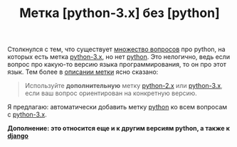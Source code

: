 ﻿---
title: "Метка [python-3.x] без [python]"
se.owner.user_id: 612759
se.owner.display_name: "user612759"
se.owner.link: "https://ru.meta.stackoverflow.com/users/612759/user612759"
se.link: "https://ru.meta.stackoverflow.com/questions/14474/%d0%9c%d0%b5%d1%82%d0%ba%d0%b0-python-3-x-%d0%b1%d0%b5%d0%b7-python"
se.question_id: 14474
se.post_type: question
---
<p>Столкнулся с тем, что существует <a href="https://ru.stackoverflow.com/questions/tagged/python-3.x+-python">множество вопросов</a> про python, на которых есть метка <a href="https://ru.stackoverflow.com/questions/tagged/python-3.x" class="s-tag post-tag" title="показать вопросы с меткой [python-3.x]" aria-label="показать вопросы с меткой [python-3.x]" rel="tag" aria-labelledby="tag-python-3.x-tooltip-container" data-tag-menu-origin="Unknown">python-3.x</a>, но нет <a href="https://ru.stackoverflow.com/questions/tagged/python" class="s-tag post-tag" title="показать вопросы с меткой [python]" aria-label="показать вопросы с меткой [python]" rel="tag" aria-labelledby="tag-python-tooltip-container" data-tag-menu-origin="Unknown">python</a>. Это нелогично, ведь если вопрос про какую-то версию языка программирования, то он про этот язык. Тем более в <a href="https://ru.stackoverflow.com/tags/python/info">описании метки</a> ясно сказано:</p>
<blockquote>
<p>Используйте <strong>дополнительную</strong> метку <a href="https://ru.stackoverflow.com/questions/tagged/python-2.x" class="s-tag post-tag" title="показать вопросы с меткой [python-2.x]" aria-label="показать вопросы с меткой [python-2.x]" rel="tag" aria-labelledby="tag-python-2.x-tooltip-container" data-tag-menu-origin="Unknown">python-2.x</a> или <a href="https://ru.stackoverflow.com/questions/tagged/python-3.x" class="s-tag post-tag" title="показать вопросы с меткой [python-3.x]" aria-label="показать вопросы с меткой [python-3.x]" rel="tag" aria-labelledby="tag-python-3.x-tooltip-container" data-tag-menu-origin="Unknown">python-3.x</a>, если ваш вопрос ориентирован на конкретную версию.</p>
</blockquote>
<p>Я предлагаю: автоматически добавить метку <a href="https://ru.stackoverflow.com/questions/tagged/python" class="s-tag post-tag" title="показать вопросы с меткой [python]" aria-label="показать вопросы с меткой [python]" rel="tag" aria-labelledby="tag-python-tooltip-container" data-tag-menu-origin="Unknown">python</a> ко всем вопросам с <a href="https://ru.stackoverflow.com/questions/tagged/python-3.x" class="s-tag post-tag" title="показать вопросы с меткой [python-3.x]" aria-label="показать вопросы с меткой [python-3.x]" rel="tag" aria-labelledby="tag-python-3.x-tooltip-container" data-tag-menu-origin="Unknown">python-3.x</a>.</p>
<p><strong>Дополнение: это относится еще и к другим версиям python, а также к <a href="https://ru.stackoverflow.com/questions/tagged/django" class="s-tag post-tag" title="показать вопросы с меткой [django]" aria-label="показать вопросы с меткой [django]" rel="tag" aria-labelledby="tag-django-tooltip-container" data-tag-menu-origin="Unknown">django</a></strong></p>
